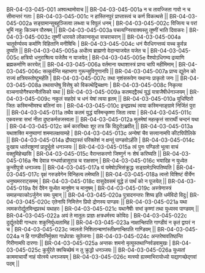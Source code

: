 BR-04-03-045-001  	अश्वत्थामोवाच ||
BR-04-03-045-001a	न च तावज्जिता गावो न च सीमान्तरं गताः |
BR-04-03-045-001c	न हास्तिनपुरं प्राप्तास्त्वं च कर्ण विकत्थसे ||
BR-04-03-045-002a	सङ्ग्रामान्सुबहूञ्जित्वा लब्ध्वा च विपुलं धनम् |
BR-04-03-045-002c	विजित्य च परां भूमिं नाहुः किञ्चन पौरुषम् ||
BR-04-03-045-003a	पचत्यग्निरवाक्यस्तु तूष्णीं भाति दिवाकरः |
BR-04-03-045-003c	तूष्णीं धारयते लोकान्वसुधा सचराचरान् ||
BR-04-03-045-004a	चातुर्वर्ण्यस्य कर्माणि विहितानि मनीषिभिः |
BR-04-03-045-004c	धनं यैरधिगन्तव्यं यच्च कुर्वन्न दुष्यति ||
BR-04-03-045-005a	अधीत्य ब्राह्मणो वेदान्याजयेत यजेत च |
BR-04-03-045-005c	क्षत्रियो धनुराश्रित्य यजेतैव न याजयेत् |
BR-04-03-045-005e 	वैश्योऽधिगम्य द्रव्याणि ब्रह्मकर्माणि कारयेत् ||
BR-04-03-045-006a	वर्तमाना यथाशास्त्रं प्राप्य चापि महीमिमाम् |
BR-04-03-045-006c	सत्कुर्वन्ति महाभागा गुरून्सुविगुणानपि ||
BR-04-03-045-007a	प्राप्य द्यूतेन को राज्यं क्षत्रियस्तोष्टुमर्हति |
BR-04-03-045-007c	तथा नृशंसरूपेण यथान्यः प्राकृतो जनः ||
BR-04-03-045-008a	तथावाप्तेषु वित्तेषु को विकत्थेद्विचक्षणः |
BR-04-03-045-008c	निकृत्या वञ्चनायोगैश्चरन्वैतंसिको यथा ||
BR-04-03-045-009a	कतमद्द्वैरथं युद्धं यत्राजैषीर्धनञ्जयम् |
BR-04-03-045-009c	नकुलं सहदेवं च धनं येषां त्वया हृतम् ||
BR-04-03-045-010a	युधिष्ठिरो जितः कस्मिन्भीमश्च बलिनां वरः |
BR-04-03-045-010c	इन्द्रप्रस्थं त्वया कस्मिन्सङ्ग्रामे निर्जितं पुरा ||
BR-04-03-045-011a	तथैव कतमं युद्धं यस्मिन्कृष्णा जिता त्वया |
BR-04-03-045-011c	एकवस्त्रा सभां नीता दुष्टकर्मन्रजस्वला ||
BR-04-03-045-012a	मूलमेषां महत्कृत्तं सारार्थी चन्दनं यथा |
BR-04-03-045-012c	कर्म कारयिथाः शूर तत्र किं विदुरोऽब्रवीत् ||
BR-04-03-045-013a	यथाशक्ति मनुष्याणां शममालक्षयामहे |
BR-04-03-045-013c	अन्येषां चैव सत्त्वानामपि कीटपिपीलिके ||
BR-04-03-045-014a	द्रौपद्यास्तं परिक्लेशं न क्षन्तुं पाण्डवोऽर्हति |
BR-04-03-045-014c	दुःखाय धार्तराष्ट्राणां प्रादुर्भूतो धनञ्जयः ||
BR-04-03-045-015a	त्वं पुनः पण्डितो भूत्वा वाचं वक्तुमिहेच्छसि |
BR-04-03-045-015c	वैरान्तकरणो जिष्णुर्न नः शेषं करिष्यति ||
BR-04-03-045-016a	नैष देवान्न गन्धर्वान्नासुरान्न च राक्षसान् |
BR-04-03-045-016c	भयादिह न युध्येत कुन्तीपुत्रो धनञ्जयः ||
BR-04-03-045-017a	यं यमेषोऽभिसंक्रुद्धः सङ्ग्रामेऽभिपतिष्यति |
BR-04-03-045-017c	वृक्षं गरुडवेगेन विनिहत्य तमेष्यति ||
BR-04-03-045-018a	त्वत्तो विशिष्टं वीर्येण धनुष्यमरराट्समम् |
BR-04-03-045-018c	वासुदेवसमं युद्धे तं पार्थं को न पूजयेत् ||
BR-04-03-045-019a	दैवं दैवेन युध्येत मानुषेण च मानुषम् |
BR-04-03-045-019c	अस्त्रेणास्त्रं समाहन्यात्कोऽर्जुनेन समः पुमान् ||
BR-04-03-045-020a	पुत्रादनन्तरः शिष्य इति धर्मविदो विदुः|
BR-04-03-045-020c	एतेनापि निमित्तेन प्रियो द्रोणस्य पाण्डवः ||
BR-04-03-045-021a	यथा त्वमकरोर्द्यूतमिन्द्रप्रस्थं यथाहरः |
BR-04-03-045-021c	यथानैषीः सभां कृष्णां तथा युध्यस्व पाण्डवम् ||
BR-04-03-045-022a	अयं ते मातुलः प्राज्ञः क्षत्रधर्मस्य कोविदः |
BR-04-03-045-022c	दुर्द्यूतदेवी गान्धारः शकुनिर्युध्यतामिह ||
BR-04-03-045-023a	नाक्षान्क्षिपति गाण्डीवं न कृतं द्वापरं न च |
BR-04-03-045-023c	ज्वलतो निशितान्बाणांस्तीक्ष्णान्क्षिपति गाण्डिवम् ||
BR-04-03-045-024a	न हि गाण्डीवनिर्मुक्ता गार्ध्रपत्राः सुतेजनाः |
BR-04-03-045-024c	अन्तरेष्ववतिष्ठन्ति गिरीणामपि दारणाः ||
BR-04-03-045-025a	अन्तकः शमनो मृत्युस्तथाग्निर्वडवामुखः |
BR-04-03-045-025c	कुर्युरेते क्वचिच्छेषं न तु क्रुद्धो धनञ्जयः ||
BR-04-03-045-026a	युध्यतां काममाचार्यो नाहं योत्स्ये धनञ्जयम् |
BR-04-03-045-026c	मत्स्यो ह्यस्माभिरायोध्यो यद्यागच्छेद्गवां पदम् ||
